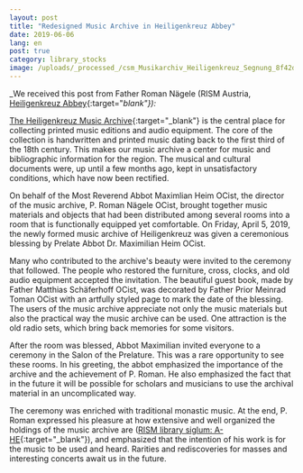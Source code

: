 ```yaml
---
layout: post
title: "Redesigned Music Archive in Heiligenkreuz Abbey"
date: 2019-06-06
lang: en
post: true
category: library_stocks
image: /uploads/_processed_/csm_Musikarchiv_Heiligenkreuz_Segnung_8f42d128e3.jpg
---
```



_We received this post from Father Roman Nägele (RISM Austria, [Heiligenkreuz Abbey](https://www.stift-heiligenkreuz.org/){:target="_blank"}):_

[The Heiligenkreuz Music Archive](http://www.stift-heiligenkreuz-sammlungen.at/){:target="_blank"} is the central place for collecting printed music editions and audio equipment. The core of the collection is handwritten and printed music dating back to the first third of the 18th century. This makes our music archive a center for music and bibliographic information for the region. The musical and cultural documents were, up until a few months ago, kept in unsatisfactory conditions, which have now been rectified.

On behalf of the Most Reverend Abbot Maximlian Heim OCist, the director of the music archive, P. Roman Nägele OCist, brought together music materials and objects that had been distributed among several rooms into a room that is functionally equipped yet comfortable. On Friday, April 5, 2019, the newly formed music archive of Heiligenkreuz was given a ceremonious blessing by Prelate Abbot Dr. Maximilian Heim OCist.

Many who contributed to the archive's beauty were invited to the ceremony that followed. The people who restored the furniture, cross, clocks, and old audio equipment accepted the invitation. The beautiful guest book, made by Father Matthias Schäferhoff OCist, was decorated by Father Prior Meinrad Toman OCist with an artfully styled page to mark the date of the blessing. The users of the music archive appreciate not only the music materials but also the practical way the music archive can be used. One attraction is the old radio sets, which bring back memories for some visitors.

After the room was blessed, Abbot Maximilian invited everyone to a ceremony in the Salon of the Prelature. This was a rare opportunity to see these rooms. In his greeting, the abbot emphasized the importance of the archive and the achievement of P. Roman. He also emphasized the fact that in the future it will be possible for scholars and musicians to use the archival material in an uncomplicated way.

The ceremony was enriched with traditional monastic music. At the end, P. Roman expressed his pleasure at how extensive and well organized the holdings of the music archive are ([RISM library siglum: A-HE](https://opac.rism.info/search?View=rism&siglum=A-HE&Language=en){:target="_blank"}), and emphasized that the intention of his work is for the music to be used and heard. Rarities and rediscoveries for masses and interesting concerts await us in the future.



<script type="text/javascript">var switchTo5x=true;</script><script type="text/javascript" src="http://w.sharethis.com/button/buttons.js"></script><script type="text/javascript">stLight.options({publisher: "9b601438-1ce1-49d8-bfd7-9cff5df54c17", doNotHash: false, doNotCopy: false, hashAddressBar: false});</script>